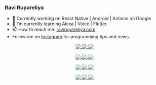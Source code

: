 ### Ravi Rupareliya

- 🔭 Currently working on React Native | Android | Actions on Google
- 🌱 I’m currently learning Alexa | Voice | Flutter
- 📫 How to reach me: [ravirupareliya.com](https://ravirupareliya.com)
- Follow me on [Instagram](https://www.instagram.com/ravi.rupareliya/) for programming tips and news.

<a href="https://www.instagram.com/ravi.rupareliya/" target="_blank">
<!-- insta-feed:START-->
<p align="center">
<img align="center" src=https://scontent-ort2-1.cdninstagram.com/v/t51.2885-15/e35/s150x150/122425343_1572645589603046_1626634953961554534_n.jpg?tp=1&_nc_ht=scontent-ort2-1.cdninstagram.com&_nc_cat=102&_nc_ohc=JGjoWph6xnQAX9_G_5z&edm=ABfd0MgBAAAA&ccb=7-4&oh=fe02dbc50a49201cf0386aaef7c5dd99&oe=60B73C81&_nc_sid=7bff83 />
<img align="center" src=https://scontent-ort2-1.cdninstagram.com/v/t51.2885-15/e35/s150x150/119738360_171946631175661_8308691936849414239_n.jpg?tp=1&_nc_ht=scontent-ort2-1.cdninstagram.com&_nc_cat=101&_nc_ohc=DKy7e_eF5tAAX-9H8kt&edm=ABfd0MgBAAAA&ccb=7-4&oh=1305bd53d4e32b8fb9736075b5336927&oe=60B6389D&_nc_sid=7bff83 />
<img align="center" src=https://scontent-ort2-1.cdninstagram.com/v/t51.2885-15/e35/s150x150/119471335_3325605627530848_5783608158621298966_n.jpg?tp=1&_nc_ht=scontent-ort2-1.cdninstagram.com&_nc_cat=104&_nc_ohc=RHKqAqXDcAAAX-GvoDS&edm=ABfd0MgBAAAA&ccb=7-4&oh=05f391d5db2867e4d3503f5cfd58baeb&oe=60B6B541&_nc_sid=7bff83 />
</p>
<p align="center">
<img align="center" src=https://scontent-ort2-1.cdninstagram.com/v/t51.2885-15/e35/s150x150/118735524_155532192843864_2438830621806811548_n.jpg?tp=1&_nc_ht=scontent-ort2-1.cdninstagram.com&_nc_cat=100&_nc_ohc=dTh2JoQ-LTEAX_JaeOc&edm=ABfd0MgBAAAA&ccb=7-4&oh=062cbb992c444b3bc54b700d6d0729de&oe=60B67BEE&_nc_sid=7bff83 />
<img align="center" src=https://scontent-ort2-1.cdninstagram.com/v/t51.2885-15/e35/s150x150/118358282_793232521422249_4194198869826492121_n.jpg?tp=1&_nc_ht=scontent-ort2-1.cdninstagram.com&_nc_cat=109&_nc_ohc=smWYzHpwprUAX9Kd4cu&edm=ABfd0MgBAAAA&ccb=7-4&oh=bd3c56c83e23ed0970b5c7feaae3f65c&oe=60B746FC&_nc_sid=7bff83 />
<img align="center" src=https://scontent-ort2-1.cdninstagram.com/v/t51.2885-15/e35/s150x150/118083536_653646245259286_4437462516989252087_n.jpg?tp=1&_nc_ht=scontent-ort2-1.cdninstagram.com&_nc_cat=110&_nc_ohc=0j72WjZbq7UAX9FU2IA&edm=ABfd0MgBAAAA&ccb=7-4&oh=d283e338259693297ba42cbe52c2c382&oe=60B5BC5C&_nc_sid=7bff83 />
</p>
<p align="center">
<img align="center" src=https://scontent-ort2-1.cdninstagram.com/v/t51.2885-15/e35/s150x150/118175330_604822603490734_6882222491011634628_n.jpg?tp=1&_nc_ht=scontent-ort2-1.cdninstagram.com&_nc_cat=110&_nc_ohc=IbPf8esb5DcAX-aWpwR&edm=ABfd0MgBAAAA&ccb=7-4&oh=71c542a9a01ea9107a230656a3ec4af7&oe=60B5EBB7&_nc_sid=7bff83 />
<img align="center" src=https://scontent-ort2-1.cdninstagram.com/v/t51.2885-15/e35/s150x150/117801930_118850686597100_8281062695853943386_n.jpg?tp=1&_nc_ht=scontent-ort2-1.cdninstagram.com&_nc_cat=108&_nc_ohc=YnGlqfv_SFoAX-9as4w&edm=ABfd0MgBAAAA&ccb=7-4&oh=5f4ac573ca3db5bc64756a9d42e9c9d8&oe=60B65D80&_nc_sid=7bff83 />
<img align="center" src=https://scontent-ort2-1.cdninstagram.com/v/t51.2885-15/e35/s150x150/117867292_2771207523148452_3241414180657952736_n.jpg?tp=1&_nc_ht=scontent-ort2-1.cdninstagram.com&_nc_cat=100&_nc_ohc=SAlxVhAijCcAX_Za47A&edm=ABfd0MgBAAAA&ccb=7-4&oh=d6554a6b7aeac9a1d17a85cff3edcd27&oe=60B5F5E1&_nc_sid=7bff83 />
</p>
<p align="center">
<img align="center" src=https://scontent-ort2-1.cdninstagram.com/v/t51.2885-15/e35/s150x150/117931678_793632161399712_7562658963115355616_n.jpg?tp=1&_nc_ht=scontent-ort2-1.cdninstagram.com&_nc_cat=100&_nc_ohc=yzXzBpHEQi8AX-TECE7&edm=ABfd0MgBAAAA&ccb=7-4&oh=7500319d3ab506324ea747cb38999ff8&oe=60B5FB37&_nc_sid=7bff83 />
<img align="center" src=https://scontent-ort2-1.cdninstagram.com/v/t51.2885-15/e35/s150x150/117747115_220949032661980_1081920512424702093_n.jpg?tp=1&_nc_ht=scontent-ort2-1.cdninstagram.com&_nc_cat=104&_nc_ohc=rz6ZrFx4_vUAX8YC3Zi&edm=ABfd0MgBAAAA&ccb=7-4&oh=aedceeb5fc1f9b025d650829902884cc&oe=60B76796&_nc_sid=7bff83 />
<img align="center" src=https://scontent-ort2-1.cdninstagram.com/v/t51.2885-15/e35/s150x150/117564950_167171931547080_7523565149947571776_n.jpg?tp=1&_nc_ht=scontent-ort2-1.cdninstagram.com&_nc_cat=100&_nc_ohc=iCTFck_X6b8AX_uz8iM&edm=ABfd0MgBAAAA&ccb=7-4&oh=32a6d4e530311832053b0f83d216af42&oe=60B697DD&_nc_sid=7bff83 />
</p>

<!-- insta-feed:END-->
</a>
